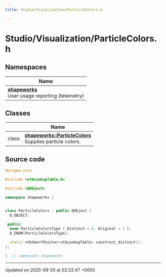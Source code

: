 ```yaml
---
title: Studio/Visualization/ParticleColors.h

---
```


# Studio/Visualization/ParticleColors.h



## Namespaces

| Name           |
| -------------- |
| **[shapeworks](../Namespaces/namespaceshapeworks.md)** <br>User usage reporting (telemetry)  |

## Classes

|                | Name           |
| -------------- | -------------- |
| class | **[shapeworks::ParticleColors](../Classes/classshapeworks_1_1ParticleColors.md)** <br>Supplies particle colors.  |




## Source code

```cpp
#pragma once

#include <vtkLookupTable.h>

#include <QObject>

namespace shapeworks {


class ParticleColors : public QObject {
  Q_OBJECT;

 public:
  enum ParticleColorsType { Distinct = 0, Original = 1 };
  Q_ENUM(ParticleColorsType);

  static vtkSmartPointer<vtkLookupTable> construct_distinct();
};

}  // namespace shapeworks
```


-------------------------------

Updated on 2025-09-20 at 02:22:47 +0000
